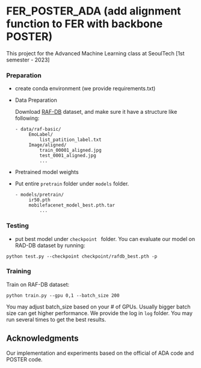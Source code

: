 # FER_POSTER_ADA (add alignment function to FER with backbone POSTER)
This project for the Advanced Machine Learning class at SeoulTech [1st semester - 2023]

### Preparation
- create conda environment (we provide requirements.txt)

- Data Preparation

  Download [RAF-DB](http://www.whdeng.cn/RAF/model1.html#dataset) dataset, and make sure it have a structure like following:
 
	```
	- data/raf-basic/
		 EmoLabel/
		     list_patition_label.txt
		 Image/aligned/
		     train_00001_aligned.jpg
		     test_0001_aligned.jpg
		     ...
	```

- Pretrained model weights
 - Put entire `pretrain` folder under `models` folder.

	```
	- models/pretrain/
		 ir50.pth
		 mobilefacenet_model_best.pth.tar
		     ...
	```

### Testing

- put best model under `checkpoint ` folder. You can evaluate our model on RAD-DB dataset by running: 

```
python test.py --checkpoint checkpoint/rafdb_best.pth -p
```

### Training
Train on RAF-DB dataset:
```
python train.py --gpu 0,1 --batch_size 200
```
You may adjust batch_size based on your # of GPUs. Usually bigger batch size can get higher performance. We provide the log in  `log` folder. You may run several times to get the best results. 






## Acknowledgments

Our implementation and experiments based on the official of ADA code and POSTER code. 


